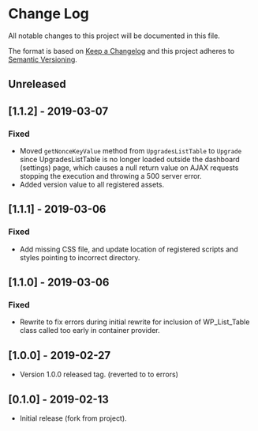 # Change Log
All notable changes to this project will be documented in this file.

The format is based on [Keep a Changelog](http://keepachangelog.com/)
and this project adheres to [Semantic Versioning](http://semver.org/).

## Unreleased

## [1.1.2] - 2019-03-07
### Fixed
- Moved `getNonceKeyValue` method from `UpgradesListTable` to `Upgrade` since UpgradesListTable is no longer loaded outside
the dashboard (settings) page, which causes a null return value on AJAX requests stopping the execution and throwing
a 500 server error.
- Added version value to all registered assets.

## [1.1.1] - 2019-03-06
### Fixed
- Add missing CSS file, and update location of registered scripts and styles pointing to incorrect directory.

## [1.1.0] - 2019-03-06
### Fixed
- Rewrite to fix errors during initial rewrite for inclusion of WP_List_Table class called too early in container provider.

## [1.0.0] - 2019-02-27
- Version 1.0.0 released tag. (reverted to to errors)

## [0.1.0] - 2019-02-13
- Initial release (fork from project).
